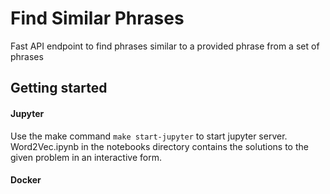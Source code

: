 # Find Similar Phrases
Fast API endpoint to find phrases similar to a provided phrase from a set of phrases

## Getting started
#### Jupyter
Use the make command `make start-jupyter` to start jupyter server. Word2Vec.ipynb in the notebooks directory contains the solutions to the given problem in an interactive form.

#### Docker
